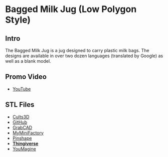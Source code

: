 # Bagged Milk Jug (Low Polygon Style)

## Intro

The Bagged Milk Jug is a jug designed to carry plastic milk bags. The designs are available in over two dozen languages (translated by Google) as well as a blank model.

## Promo Video

 - [YouTube](https://youtu.be/iK1R7mIFZOA)

## STL Files

 - [Cults3D](https://cults3d.com/en/3d-model/home/bagged-milk-jug-low-polygon)
 - [GitHub](https://github.com/jgphilpott/polymorph/tree/master/app/things/kitchen/bagged_milk_jug/stl)
 - [GrabCAD](https://grabcad.com/library/bagged-milk-jug-low-polygon-1)
 - [MyMiniFactory](https://www.myminifactory.com/object/3d-print-bagged-milk-jug-low-polygon-134143)
 - [Pinshape](https://pinshape.com/items/102097-3d-printed-bagged-milk-jug-low-polygon)
 - **[Thingiverse](https://www.thingiverse.com/thing:4567679)**
 - [YouMagine](https://www.youmagine.com/designs/bagged-milk-jug-low-polygon)